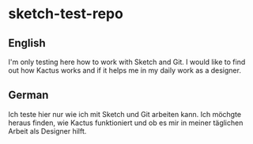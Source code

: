 # sketch-test-repo
## English
I'm only testing here how to work with Sketch and Git.
I would like to find out how Kactus works and if it helps me in my daily work as a designer.

## German
Ich teste hier nur wie ich mit Sketch und Git arbeiten kann.
Ich möchgte heraus finden, wie Kactus funktioniert und ob es mir in meiner täglichen Arbeit als Designer hilft.
